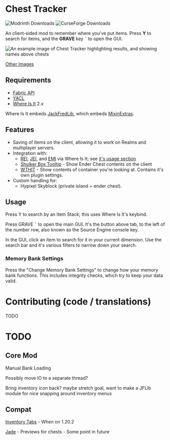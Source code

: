# Chest Tracker

![Modrinth Downloads](https://img.shields.io/modrinth/dt/ni4SrKmq?style=flat-square&label=Modrinth&color=%2316AF54)
![CurseForge Downloads](https://img.shields.io/curseforge/dt/397217?style=flat-square&label=CurseForge&color=%23E04E14)

An client-sided mod to remember where you've put items. Press **Y** to search for items, and the
**GRAVE** key ``` ` ``` to open the GUI.

![An example image of Chest Tracker highlighting results, and showing names above chests](https://i.imgur.com/jfAfFDh.png)

[Other Images](https://imgur.com/a/mDTAACo)

## Requirements

- [Fabric API](https://modrinth.com/mod/fabric-api)
- [YACL](https://modrinth.com/mod/yacl)
- [Where Is It](https://modrinth.com/mod/where-is-it) 2.x

Where Is It embeds [JackFredLib](https://github.com/JackFred2/JackFredLib), which embeds [MixinExtras](https://github.com/LlamaLad7/MixinExtras).

## Features

- Saving of items on the client, allowing it to work on Realms and multiplayer servers.
- Integration with:
  - [REI](https://modrinth.com/mod/rei), [JEI](https://modrinth.com/mod/jei), and [EMI](https://modrinth.com/mod/emi) via Where Is It; see [it's usage section](https://github.com/JackFred2/WhereIsIt#usage) 
  - [Shulker Box Tooltip](https://modrinth.com/mod/shulkerboxtooltip) - Show Ender Chest contents on the client
  - [WTHIT](https://modrinth.com/mod/wthit) - Show contents of container you're looking at. Contains it's own plugin settings.
- Custom handling for:
  - Hypixel Skyblock (private island + ender chest).

## Usage

Press Y to search by an Item Stack; this uses Where Is It's keybind.

Press GRAVE ``` ` ``` to open the main GUI. It's the button above tab, to the left of the number row, also known as the
Source Engine console key.

In the GUI, click an item to search for it in your current dimension. Use the search bar and it's various filters
to narrow down your search.

### Memory Bank Settings

Press the "Change Memory Bank Settings" to change how your memory bank functions. This includes integrity checks, which
try to keep your data valid.

# Contributing (code / translations)

TODO

# TODO

## Core Mod

Manual Bank Loading

Possibly move IO to a separate thread?

Bring inventory icon back? maybe stretch goal, want to make a JFLib module for nice
snapping around inventory menus

## Compat

[Inventory Tabs](https://modrinth.com/mod/inventory-tabs-updated) - When on 1.20.2

[Jade](https://github.com/Snownee/Jade) - Previews for chests - Some point in future